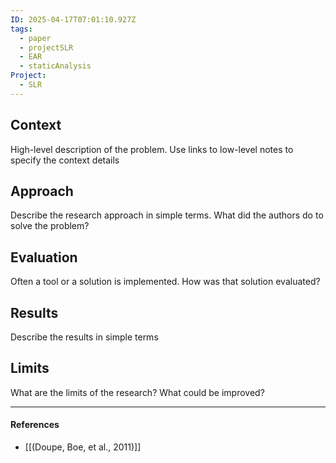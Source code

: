 ```yaml
---
ID: 2025-04-17T07:01:10.927Z
tags:
  - paper
  - projectSLR
  - EAR
  - staticAnalysis
Project:
  - SLR
---
```

## Context

High-level description of the problem. Use links to low-level notes to specify the context details

## Approach

Describe the research approach in simple terms. What did the authors do to solve the problem?

## Evaluation

Often a tool or a solution is implemented. How was that solution evaluated?

## Results

Describe the results in simple terms

## Limits

What are the limits of the research? What could be improved?

---
#### References
- [[(Doupe, Boe, et al., 2011)]]
